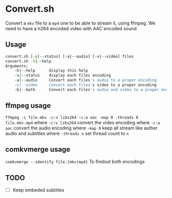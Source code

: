 # Convert.sh

Convert a `mkv` file to a `mp4` one to be able to stream it, using ffmpeg.
We need to have a h264 encoded video with AAC encoded sound

## Usage
```bash
convert.sh [-s|--status] [-a|--audio] [-v|--video] files
convert.sh -h|--help
Arguments:
    -h|--help      display this help
    -s|--status    display each files encoding
    -a|--audio     Convert each files's audio to a proper encoding
    -v|--video     Convert each files's video to a proper encoding
    -b|--both      Convert each files's audio and video to a proper encoding
```

## ffmpeg usage
`ffmpeg -i file.mkv -c:v libx264 -c:a aac -map 0 -threads 8 file.mkv.mp4`
where `-c:v libx264` convert the video encoding
where `-c:a aac` convert the audio encoding
where `-map 0` keep all stream like auther audio and subtitles
where `-threads n` set thread count to `n`

## comkvmerge usage
`comkvmerge --identify file.{mkv|mp4}`
To findout both encodings

## TODO
 - [ ] Keep embeded subtitles
